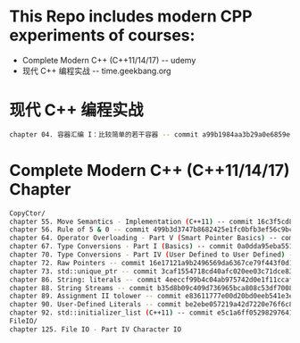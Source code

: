 # This Repo includes modern CPP experiments of courses:
*   Complete Modern C++ (C++11/14/17) -- udemy
*   现代 C++ 编程实战 -- time.geekbang.org



# 现代 C++ 编程实战
```sh
chapter 04. 容器汇编 I：比较简单的若干容器 -- commit a99b1984aa3b29a0e6859e004e85c456a8002048
```

# Complete Modern C++ (C++11/14/17) Chapter
```sh
CopyCtor/
chapter 55. Move Semantics - Implementation (C++11) -- commit 16c3f5cd8384bfb7e22e878eb921cdbc2894f71d
chapter 56. Rule of 5 & 0 -- commit 499b3d3747b8682425e1fc0bfb3ef56c9bc6389e
chapter 64. Operator Overloading - Part V (Smart Pointer Basics) -- commit 5cb1bee0919a5803e694c87221048da65417809a
chapter 67. Type Conversions - Part I (Basics) -- commit 0a0dda95eba551fe39f6091f6aa3c478cef3e68d
chapter 70. Type Conversions - Part IV (User Defined to User Defined) -- commit c2446a56ec65bd4f87d2de654b243195f5519ed5
chapter 72. Raw Pointers -- commit 16e17121a9b2496569da6367ce79f443f0d1c670
chapter 73. std::unique_ptr -- commit 3caf1554718cd40afc020ee03c71dce83d55668a
chapter 86. String: literals -- commit 4eeccf99b4c04ab975742d0e1f11ccaf36d4dd7e
chapter 88. String Streams -- commit b35d8b09c409d736965bca808c53df70082566d6
chapter 89. Assignment II tolower -- commit e83611777e00d20bd0eeb541e3e6b10e53ab0b75
chapter 90. User-Defined Literals -- commit be2ebe057219a42d7220e76f6c86c10222676b81 
chapter 92. std::initializer_list (C++11) -- commit e5c1a6ff05298297641099a8caec25c2e2391231
FileIO/
chapter 125. File IO - Part IV Character IO 
```
